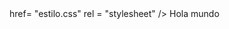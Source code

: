 <html>
  <head>
    <link> href= "estilo.css" rel = "stylesheet" />
  <head/> 
    <body>
      Hola mundo
    </body>
 <html/>
    

